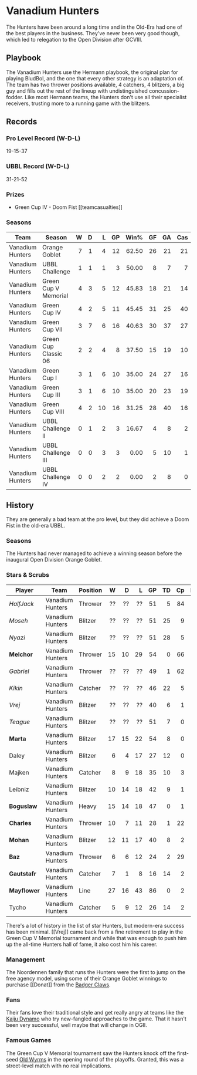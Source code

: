 # Vanadium Hunters

The Hunters have been around a long time and in the Old-Era had one of the best players in the business. They've never been very good though, which led to relegation to the Open Division after GCVIII.

## Playbook

The Vanadium Hunters use the Hermann playbook, the original plan for playing BludBol, and the one that every other strategy is an adaptation of. The team has two thrower positions available, 4 catchers, 4 blitzers, a big guy and fills out the rest of the lineup with undistinguished concussion-fodder. Like most Hermann teams, the Hunters don't use all their specialist receivers, trusting more to a running game with the blitzers.

## Records

### Pro Level Record (W-D-L)

19-15-37

### UBBL Record (W-D-L)

31-21-52

### Prizes

* Green Cup IV - Doom Fist [[teamcasualties]]

### Seasons

| Team      | Season             | W  | D | L | GP | Win% | GF   | GA   | Cas  | CDif | FF   |
|-----------|--------------------|--:|--:|--:|---:|-----:|---:|---:|----:|-----:|---:|
| Vanadium Hunters | Orange Goblet        |    7 |    1 |    4 |     12 |    62.50 |   26 |   21 |   21 |      6 |    4 |
| Vanadium Hunters | UBBL Challenge       |    1 |    1 |    1 |      3 |      50.00 |    8 |    7 |    7 |      2 |    0 |
| Vanadium Hunters | Green Cup V Memorial |    4 |    3 |    5 |     12 | 45.83 |   18 |   21 |   14 |     -4 |    2 |
| Vanadium Hunters | Green Cup IV         |    4 |    2 |    5 |     11 | 45.45 |   31 |   25 |   40 |     30 |   -1 |
| Vanadium Hunters | Green Cup VII        |    3 |    7 |    6 |     16 |  40.63 |   30 |   37 |   27 |      7 |    2 |
| Vanadium Hunters | Green Cup Classic 06 |    2 |    2 |    4 |      8 |    37.50 |   15 |   19 |   10 |     -3 |    1 |
| Vanadium Hunters | Green Cup I          |    3 |    1 |    6 |     10 |      35.00 |   24 |   27 |   16 |     -6 |    1 |
| Vanadium Hunters | Green Cup III        |    3 |    1 |    6 |     10 |      35.00 |   20 |   23 |   19 |      3 |   -1 |
| Vanadium Hunters | Green Cup VIII       |    4 |    2 |   10 |     16 |   31.25 |   28 |   40 |   16 |    -13 |   -1 |
| Vanadium Hunters | UBBL Challenge II    |    0 |    1 |    2 |      3 | 16.67 |    4 |    8 |    2 |     -6 |   -1 |
| Vanadium Hunters | UBBL Challenge III   |    0 |    0 |    3 |      3 |       0.00 |    5 |   10 |    1 |     -1 |   -2 |
| Vanadium Hunters | UBBL Challenge IV    |    0 |    0 |    2 |      2 |       0.00 |    2 |    8 |    0 |     -2 |   -1 |

## History

They are generally a bad team at the pro level, but they did achieve a Doom Fist in the old-era UBBL. 

### Seasons

The Hunters had never managed to achieve a winning season before the inaugural Open Division Orange Goblet.

### Stars & Scrubs

| Player           | Team        | Position      | W  | D | L | GP   | TD   | Cp | Int | BH   | SI   | Ki   | MVP  | SPP  |
|------------------|-------------|---------------|--:|--:|--:|---:|---:|---:|----:|---:|---:|---:|----:|----:|
| *HalfJack* | Vanadium Hunters | Thrower |  ?? | ?? | ?? | 51 | 5 | 84 | 0 | 1 | 1 | 0 | 5 | 128 |
| *Moseh* | Vanadium Hunters | Blitzer |  ?? | ?? | ?? | 51 | 25 | 9 | 2 | 6 | 1 | 0 | 4 | 122 |
| *Nyazi* | Vanadium Hunters | Blitzer | ?? | ?? | ?? | 51 | 28 | 5 | 1 | 7 | 3 | 0 | 2 | 121 |
| **Melchor**   | Vanadium Hunters | Thrower  |   15 |   10 |   29 |   54 |    0 |   66 |    0 |    2 |    0 |    0 |    7 |  105 |
| *Gabriel* | Vanadium Hunters | Thrower | ?? | ?? | ?? | 49 | 1 | 62 | 0 | 1 | 1 | 0 | 6 | 99 |
| *Kikin* | Vanadium Hunters | Catcher |  ?? | ?? | ?? | 46 | 22 | 5 | 0 | 0 | 0 | 5 | 98 |
| *Vrej* | Vanadium Hunters | Blitzer | ?? | ?? | ?? | 40 | 6 | 1 | 0 | 10 | 11 | 1 | 6 | 93 |
| *Teague* | Vanadium Hunters | Blitzer |  ?? | ?? | ?? | 51 | 7 | 0 | 1 | 7 | 5 | 5 | 6 | 87 |
| **Marta**     | Vanadium Hunters | Blitzer  |   17 |   15 |   22 |   54 |    8 |    0 |    3 |   11 |    7 |    2 |    2 |   80 |
| Daley    | Vanadium Hunters | Blitzer  |    6 |    4 |   17 |   27 |   12 |    0 |    1 |    2 |    1 |    1 |    3 |   61 |
| Majken   | Vanadium Hunters | Catcher  |    8 |    9 |   18 |   35 |   10 |    3 |    0 |    0 |    0 |    0 |    5 |   58 |
| Leibniz  | Vanadium Hunters | Blitzer  |   10 |   14 |   18 |   42 |    9 |    1 |    0 |    2 |    2 |    1 |    4 |   58 |
| **Boguslaw**  | Vanadium Hunters | Heavy     |   15 |   14 |   18 |   47 |    0 |    1 |    0 |   16 |    6 |    0 |    2 |   55 |
| **Charles**   | Vanadium Hunters | Thrower  |   10 |    7 |   11 |   28 |    1 |   22 |    0 |    1 |    2 |    0 |    4 |   51 |
| **Mohan**     | Vanadium Hunters | Blitzer  |   12 |   11 |   17 |   40 |    8 |    2 |    0 |    4 |    1 |    0 |    3 |   51 |
| **Baz**       | Vanadium Hunters | Thrower  |    6 |    6 |   12 |   24 |    2 |   29 |    0 |    2 |    0 |    0 |    2 |   49 |
| **Gautstafr** | Vanadium Hunters | Catcher  |    7 |    1 |    8 |   16 |   14 |    2 |    2 |    0 |    0 |    0 |    0 |   48 |
| **Mayflower** | Vanadium Hunters | Line  |   27 |   16 |   43 |   86 |    0 |    2 |    2 |    5 |    0 |    1 |    6 |   48 |
| Tycho    | Vanadium Hunters | Catcher  |    5 |    9 |   12 |   26 |   14 |    2 |    1 |    0 |    0 |    0 |    0 |   46 |

There's a lot of history in the list of star Hunters, but modern-era success has been minimal. [[Vrej]] came back from a fine retirement to play in the Green Cup V Memorial tournament and while that was enough to push him up the all-time Hunters hall of fame, it also cost him his career.

### Management

The Noordennen family that runs the Hunters were the first to jump on the free agency model, using some of their Orange Goblet winnings to purchase [[Donat]] from the [Badger Claws](badgerclaws).

### Fans

Their fans love their traditional style and get really angry at teams like the [Kaiju Dynamo](kaijudynamo) who try new-fangled approaches to the game. That it hasn't been very successful, well maybe that will change in OGII.

### Famous Games

The Green Cup V Memorial tournament saw the Hunters knock off the first-seed [Old Wyrms](oldwyrms) in the opening round of the playoffs. Granted, this was a street-level match with no real implications.
